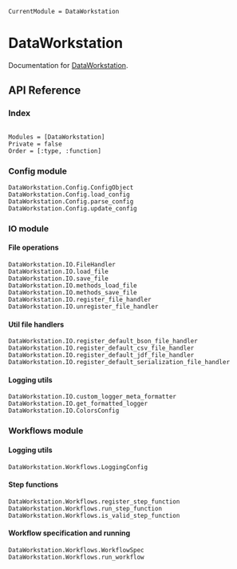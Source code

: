 ```@meta
CurrentModule = DataWorkstation
```

# DataWorkstation

Documentation for [DataWorkstation](https://github.com/leferrad/DataWorkstation.jl).

## API Reference

### Index
```@index
```

```@autodocs
Modules = [DataWorkstation]
Private = false
Order = [:type, :function]
```

### Config module
```@docs
DataWorkstation.Config.ConfigObject
DataWorkstation.Config.load_config
DataWorkstation.Config.parse_config
DataWorkstation.Config.update_config 
```

### IO module

#### File operations
```@docs
DataWorkstation.IO.FileHandler
DataWorkstation.IO.load_file
DataWorkstation.IO.save_file
DataWorkstation.IO.methods_load_file
DataWorkstation.IO.methods_save_file
DataWorkstation.IO.register_file_handler
DataWorkstation.IO.unregister_file_handler
```

#### Util file handlers
```@docs
DataWorkstation.IO.register_default_bson_file_handler
DataWorkstation.IO.register_default_csv_file_handler
DataWorkstation.IO.register_default_jdf_file_handler
DataWorkstation.IO.register_default_serialization_file_handler
```

#### Logging utils
```@docs
DataWorkstation.IO.custom_logger_meta_formatter
DataWorkstation.IO.get_formatted_logger
DataWorkstation.IO.ColorsConfig
```

### Workflows module

#### Logging utils

```@docs
DataWorkstation.Workflows.LoggingConfig
```

#### Step functions

```@docs
DataWorkstation.Workflows.register_step_function
DataWorkstation.Workflows.run_step_function
DataWorkstation.Workflows.is_valid_step_function
```

#### Workflow specification and running

```@docs
DataWorkstation.Workflows.WorkflowSpec
DataWorkstation.Workflows.run_workflow
```